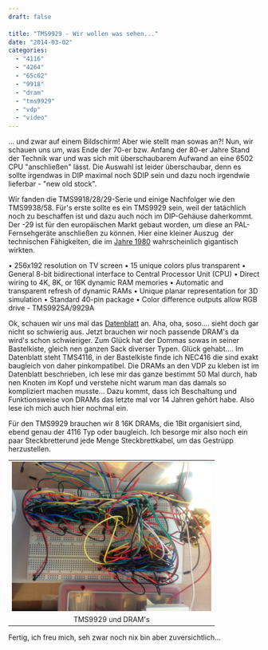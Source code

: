 ```yaml
---
draft: false

title: "TMS9929 - Wir wollen was sehen..."
date: "2014-03-02"
categories: 
  - "4116"
  - "4264"
  - "65c02"
  - "9918"
  - "dram"
  - "tms9929"
  - "vdp"
  - "video"
---
```


... und zwar auf einem Bildschirm! Aber wie stellt man sowas an?! Nun, wir schauen uns um, was Ende der 70-er bzw. Anfang der 80-er Jahre Stand der Technik war und was sich mit überschaubarem Aufwand an eine 6502 CPU "anschließen" lässt. Die Auswahl ist leider überschaubar, denn es sollte irgendwas in DIP maximal noch SDIP sein und dazu noch irgendwie lieferbar - "new old stock".

Wir fanden die TMS9918/28/29-Serie und einige Nachfolger wie den TMS9938/58. Für's erste sollte es ein TMS9929 sein, weil der tatächlich noch zu beschaffen ist und dazu auch noch im DIP-Gehäuse daherkommt. Der -29 ist für den europäischen Markt gebaut worden, um diese an PAL-Fernsehgeräte anschließen zu können. Hier eine kleiner Auszug  der technischen Fähigkeiten, die im [Jahre 1980](http://msx.hansotten.com/uploads/ffiles/1980%20TMS9918%20Advertisement.jpg) wahrscheinlich gigantisch wirkten.

• 256x192 resolution on TV screen • 15 unique colors plus transparent • General 8-bit bidirectional interface to Central Processor Unit (CPU) • Direct wiring to 4K, 8K, or 16K dynamic RAM memories • Automatic and transparent refresh of dynamic RAMs • Unique planar representation for 3D simulation • Standard 40-pin package • Color difference outputs allow RGB drive - TMS992SA/9929A

Ok, schauen wir uns mal das [Datenblatt](http://www.bitsavers.org/components/ti/TMS9900/TMS9918A_TMS9928A_TMS9929A_Video_Display_Processors_Data_Manual_Nov82.pdf) an. Aha, oha, soso.... sieht doch gar nicht so schwierig aus. Jetzt brauchen wir noch passende DRAM's da wird's schon schwieriger. Zum Glück hat der Dommas sowas in seiner Bastelkiste, gleich nen ganzen Sack diverser Typen. Glück gehabt.... Im Datenblatt steht TMS4116, in der Bastelkiste finde ich NEC416 die sind exakt baugleich von daher pinkompatibel. Die DRAMs an den VDP zu kleben ist im Datenblatt beschrieben, ich lese mir das ganze bestimmt 50 Mal durch, hab nen Knoten im Kopf und verstehe nicht warum man das damals so kompliziert machen musste... Dazu kommt, dass ich Beschaltung und Funktionsweise von DRAMs das letzte mal vor 14 Jahren gehört habe. Also lese ich mich auch hier nochmal ein.

Für den TMS9929 brauchen wir 8 16K DRAMs, die 1Bit organisiert sind, ebend genau der 4116 Typ oder baugleich. Ich besorge mir also noch ein paar Steckbretterund jede Menge Steckbrettkabel, um das Gestrüpp herzustellen.

<table style="margin-left:auto;margin-right:auto;text-align:center;" cellspacing="0" cellpadding="0" align="center"><tbody><tr><td style="text-align:center;"><a style="margin-left:auto;margin-right:auto;" href="https://steckschwein.files.wordpress.com/2014/03/db2d8-vdp_01.jpg"><img src="images/db2d8-vdp_01.jpg" width="400" height="300" border="0"></a></td></tr><tr><td style="text-align:center;">TMS9929 und DRAM's</td></tr></tbody></table>

Fertig, ich freu mich, seh zwar noch nix bin aber zuversichtlich...
